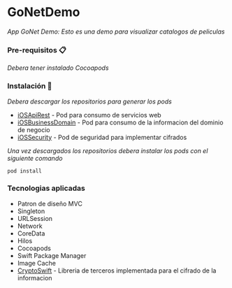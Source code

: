 # GoNetDemo

_App GoNet Demo: Esto es una demo para visualizar catalogos de peliculas_

### Pre-requisitos 📋

_Debera tener instalado Cocoapods_

### Instalación 🔧

_Debera descargar los repositorios para generar los pods_

* [iOSApiRest](https://github.com/xKhrizZ/iOSApiRest) - Pod para consumo de servicios web
* [iOSBusinessDomain](https://github.com/xKhrizZ/iOSBusinessDomain) - Pod para consumo de la informacion del dominio de negocio
* [iOSSecurity](https://github.com/xKhrizZ/iOSSecurity) - Pod de seguridad para implementar cifrados

_Una vez descargados los repositorios debera instalar los pods con el siguiente comando_

```
pod install
```

### Tecnologias aplicadas

* Patron de diseño MVC
* Singleton
* URLSession
* Network
* CoreData
* Hilos
* Cocoapods
* Swift Package Manager
* Image Cache
* [CryptoSwift](https://github.com/krzyzanowskim/CryptoSwift) - Libreria de terceros implementada para el cifrado de la informacion
